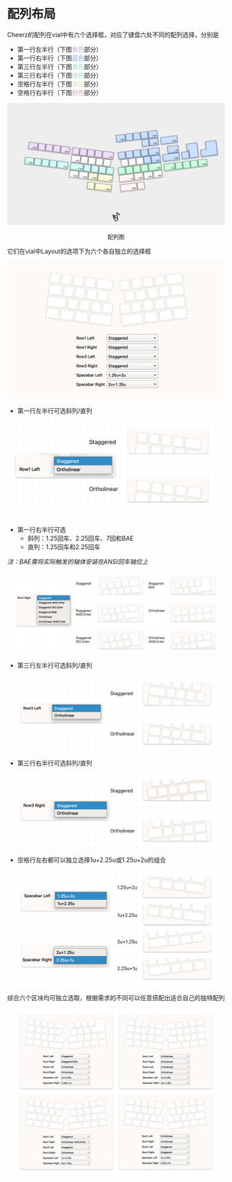 # 配列布局

Cheerz的配列在vial中有六个选择框，对应了键盘六处不同的配列选择，分别是

- 第一行左半行（下图<font color="#D4C7E0">**紫色**</font>部分）
- 第一行右半行（下图<font color="#B0C7E6">**蓝色**</font>部分）
- 第三行左半行（下图<font color="#BCE4E0">**青色**</font>部分）
- 第三行右半行（下图<font color="#C0EDD2">**绿色**</font>部分）
- 空格行左半行（下图<font color="#EFEBCF">**黄色**</font>部分）
- 空格行右半行（下图<font color="#E3C4C6">**粉色**</font>部分）

![](/layouts/01-layout.png)

<center><font size=2>配列图</font></center>

它们在vial中Layout的选项下为六个各自独立的选择框

![](/layouts/02-vial.png)

- 第一行左半行可选斜列/直列

![](/layouts/R1L.png)

- 第一行右半行可选
  - 斜列：1.25回车、2.25回车、7回和BAE
  - 直列：1.25回车和2.25回车

*注：BAE需将实际触发的轴体安装在ANSI回车轴位上*

![](/layouts/R1R.png)

- 第三行左半行可选斜列/直列

![](/layouts/R3L.png)

- 第三行右半行可选斜列/直列

![](/layouts/R3R.png)

- 空格行左右都可以独立选择1u+2.25u或1.25u+2u的组合

![](/layouts/SB.png)

综合六个区块均可独立选取，根据需求的不同可以任意搭配出适合自己的独特配列

![](/layouts/03-all.png)